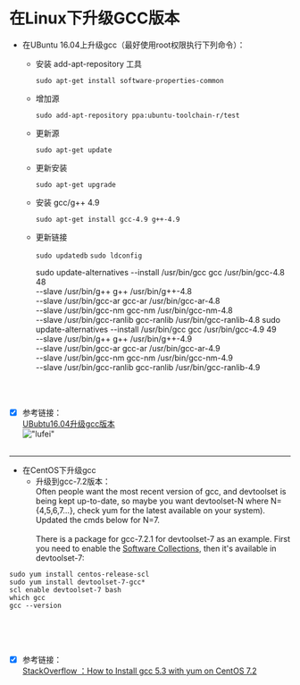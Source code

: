 在Linux下升级GCC版本
===========
* 在UBuntu 16.04上升级gcc（最好使用root权限执行下列命令）：
	* 安装 add-apt-repository 工具

        `sudo apt-get install software-properties-common`

	* 增加源

        `sudo add-apt-repository ppa:ubuntu-toolchain-r/test`

	* 更新源

        `sudo apt-get update`

	* 更新安装

        `sudo apt-get upgrade`

	* 安装 gcc/g++ 4.9

        `sudo apt-get install gcc-4.9 g++-4.9`

	* 更新链接

        `sudo updatedb`
        `sudo ldconfig`

        sudo update-alternatives --install /usr/bin/gcc gcc /usr/bin/gcc-4.8 48 \
		 --slave /usr/bin/g++ g++ /usr/bin/g++-4.8 \
		 --slave /usr/bin/gcc-ar gcc-ar /usr/bin/gcc-ar-4.8 \
		 --slave /usr/bin/gcc-nm gcc-nm /usr/bin/gcc-nm-4.8 \
		 --slave /usr/bin/gcc-ranlib gcc-ranlib /usr/bin/gcc-ranlib-4.8
		sudo update-alternatives --install /usr/bin/gcc gcc /usr/bin/gcc-4.9 49 \
		 --slave /usr/bin/g++ g++ /usr/bin/g++-4.9 \
		 --slave /usr/bin/gcc-ar gcc-ar /usr/bin/gcc-ar-4.9 \
		 --slave /usr/bin/gcc-nm gcc-nm /usr/bin/gcc-nm-4.9 \
		 --slave /usr/bin/gcc-ranlib gcc-ranlib /usr/bin/gcc-ranlib-4.9

<br /><br />
* [x] 参考链接：<br />
[UBubtu16.04升级gcc版本](https://blog.csdn.net/Watson2016/article/details/52415429)<br />
!["lufei"](https://github.com/tycao/tycao.github.io/blob/master/src/lufei.jpg "lufei")<br /><br />
*****

* 在CentOS下升级gcc
	* 升级到gcc-7.2版本：<br />
Often people want the most recent version of gcc, and devtoolset is being kept up-to-date, so maybe you want devtoolset-N where N={4,5,6,7...}, check yum for the latest available on your system). Updated the cmds below for N=7.
<br /><br />
There is a package for gcc-7.2.1 for devtoolset-7 as an example. First you need to enable the [Software Collections](https://www.softwarecollections.org/en/scls/rhscl/devtoolset-4/), then it's available in devtoolset-7:
```shell
sudo yum install centos-release-scl
sudo yum install devtoolset-7-gcc*
scl enable devtoolset-7 bash
which gcc
gcc --version
```
<br /><br /><br />
* [x] 参考链接：<br />
[StackOverflow ：How to Install gcc 5.3 with yum on CentOS 7.2](https://stackoverflow.com/questions/36327805/how-to-install-gcc-5-3-with-yum-on-centos-7-2)<br />